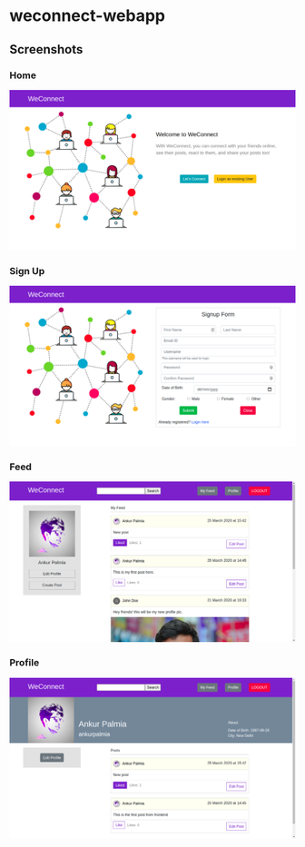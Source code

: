 # weconnect-webapp

## Screenshots

### Home
![alt text](https://github.com/ankurpalmia/weconnect-webapp/blob/master/Screenshots/Home.png?raw=true)

### Sign Up
![alt text](https://github.com/ankurpalmia/weconnect-webapp/blob/master/Screenshots/Signup.png?raw=true)

### Feed
![alt text](https://github.com/ankurpalmia/weconnect-webapp/blob/master/Screenshots/Feed.png?raw=true)

### Profile
![alt text](https://github.com/ankurpalmia/weconnect-webapp/blob/master/Screenshots/Profile.png?raw=true)
